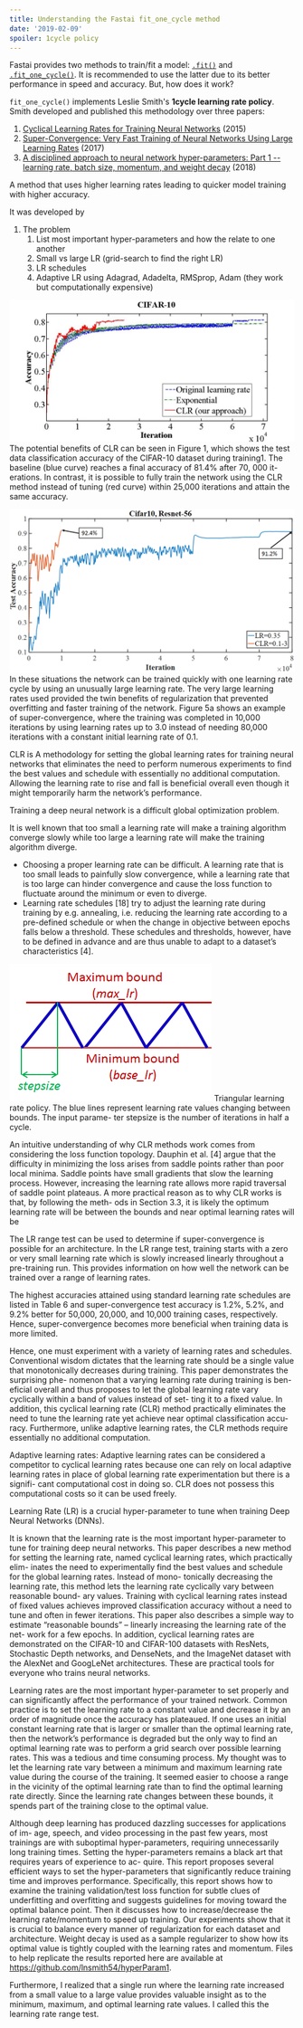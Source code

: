 ```yaml
---
title: Understanding the Fastai fit_one_cycle method
date: '2019-02-09'
spoiler: 1cycle policy
---
```


Fastai provides two methods to train/fit a model: [`.fit()`](https://docs.fast.ai/basic_train.html#Learner.fit) and [`.fit_one_cycle()`](https://docs.fast.ai/basic_train.html#fit_one_cycle). It is recommended to use the latter due to its better performance in speed and accuracy. But, how does it work?

`fit_one_cycle()` implements Leslie Smith's **1cycle learning rate policy**. Smith developed and published this methodology over three papers:

1. [Cyclical Learning Rates for Training Neural Networks](http://arxiv.org/abs/1506.01186) (2015)
2. [Super-Convergence: Very Fast Training of Neural Networks Using Large Learning Rates](http://arxiv.org/abs/1708.07120) (2017)
3. [A disciplined approach to neural network hyper-parameters: Part 1 -- learning rate, batch size, momentum, and weight decay](http://arxiv.org/abs/1803.09820) (2018)

A method that uses higher learning rates leading to quicker model training with higher accuracy.

It was developed by

1. The problem
   1. List most important hyper-parameters and how the relate to one another
   1. Small vs large LR (grid-search to find the right LR)
   1. LR schedules
   1. Adaptive LR using Adagrad, Adadelta, RMSprop, Adam (they work but computationally expensive)

![](cifar_LR.jpg)
The potential benefits of CLR can be seen in Figure
1, which shows the test data classification accuracy of the CIFAR-10 dataset during training1. The baseline (blue curve) reaches a final accuracy of 81.4% after 70, 000 it- erations. In contrast, it is possible to fully train the network using the CLR method instead of tuning (red curve) within 25,000 iterations and attain the same accuracy.

![](LRvsCLRresnet56.png)
In these situations the network can be trained quickly with one learning rate cycle by using an unusually large learning rate. The very large learning rates used provided the twin benefits of regularization that prevented overfitting and faster training of the network. Figure 5a shows an example of super-convergence, where the training was completed in 10,000 iterations by using learning rates up to 3.0 instead of needing 80,000 iterations with a constant initial learning rate of 0.1.

CLR is A methodology for setting the global learning rates for training neural networks that eliminates the need to perform numerous experiments to find the best values and schedule with essentially no additional computation. Allowing the learning rate to rise and fall is beneficial overall even though it might temporarily harm the network’s performance.

Training a deep neural network is a difficult global optimization problem.

It is well known that too small a learning rate will make a training algorithm converge slowly while too large a learning rate will make the training algorithm diverge.

- Choosing a proper learning rate can be difficult. A learning rate that is too small leads to painfully slow convergence, while a learning rate that is too large can hinder convergence and cause the loss function to fluctuate around the minimum or even to diverge.
- Learning rate schedules [18] try to adjust the learning rate during training by e.g. annealing, i.e. reducing the learning rate according to a pre-defined schedule or when the change in objective between epochs falls below a threshold. These schedules and thresholds, however, have to be defined in advance and are thus unable to adapt to a dataset’s characteristics [4].

![](triangularWindow.png)
Triangular learning rate policy. The blue lines represent learning rate values changing between bounds. The input parame- ter stepsize is the number of iterations in half a cycle.

An intuitive understanding of why CLR methods work comes from considering the loss function topology. Dauphin et al. [4] argue that the difficulty in minimizing the loss arises from saddle points rather than poor local minima. Saddle points have small gradients that slow the learning process. However, increasing the learning rate allows more rapid traversal of saddle point plateaus. A more practical reason as to why CLR works is that, by following the meth- ods in Section 3.3, it is likely the optimum learning rate will be between the bounds and near optimal learning rates will be

The LR range test can be used to determine if super-convergence is possible for an architecture. In the LR range test, training starts with a zero or very small learning rate which is slowly increased linearly throughout a pre-training run. This provides information on how well the network can be trained over a range of learning rates.

The highest accuracies attained using standard learning rate schedules are listed in Table 6 and super-convergence test accuracy is 1.2%, 5.2%, and 9.2% better for 50,000, 20,000, and 10,000 training cases, respectively. Hence, super-convergence becomes more beneficial when training data is more limited.

Hence, one must experiment with a variety of learning rates and schedules. Conventional wisdom dictates that the learning rate should be a single value that monotonically decreases during training. This paper demonstrates the surprising phe- nomenon that a varying learning rate during training is ben- eficial overall and thus proposes to let the global learning rate vary cyclically within a band of values instead of set- ting it to a fixed value. In addition, this cyclical learning rate (CLR) method practically eliminates the need to tune the learning rate yet achieve near optimal classification accu- racy. Furthermore, unlike adaptive learning rates, the CLR methods require essentially no additional computation.

Adaptive learning rates: Adaptive learning rates can be considered a competitor to cyclical learning rates because one can rely on local adaptive learning rates in place of global learning rate experimentation but there is a signifi- cant computational cost in doing so. CLR does not possess this computational costs so it can be used freely.

Learning Rate (LR) is a crucial hyper-parameter to tune when training Deep Neural Networks (DNNs).

It is known that the learning rate is the most important
hyper-parameter to tune for training deep neural networks. This paper describes a new method for setting the learning rate, named cyclical learning rates, which practically elim- inates the need to experimentally find the best values and schedule for the global learning rates. Instead of mono- tonically decreasing the learning rate, this method lets the learning rate cyclically vary between reasonable bound- ary values. Training with cyclical learning rates instead of fixed values achieves improved classification accuracy without a need to tune and often in fewer iterations. This paper also describes a simple way to estimate “reasonable bounds” – linearly increasing the learning rate of the net- work for a few epochs. In addition, cyclical learning rates are demonstrated on the CIFAR-10 and CIFAR-100 datasets with ResNets, Stochastic Depth networks, and DenseNets, and the ImageNet dataset with the AlexNet and GoogLeNet architectures. These are practical tools for everyone who trains neural networks.

Learning rates are the most important hyper-parameter to set properly and can significantly affect the performance of your trained network. Common practice is to set the learning rate to a constant value and decrease it by an order of magnitude once the accuracy has plateaued. If one uses an initial constant learning rate that is larger or smaller than the optimal learning rate, then the network’s performance is degraded but the only way to find an optimal learning rate was to perform a grid search over possible learning rates. This was a tedious and time consuming process. My thought was to let the learning rate vary between a minimum and maximum learning rate value during the course of the training. It seemed easier to choose a range in the vicinity of the optimal learning rate than to find the optimal learning rate directly. Since the learning rate changes between these bounds, it spends part of the training close to the optimal value.

Although deep learning has produced dazzling successes for applications of im- age, speech, and video processing in the past few years, most trainings are with suboptimal hyper-parameters, requiring unnecessarily long training times. Setting the hyper-parameters remains a black art that requires years of experience to ac- quire. This report proposes several efficient ways to set the hyper-parameters that significantly reduce training time and improves performance. Specifically, this report shows how to examine the training validation/test loss function for subtle clues of underfitting and overfitting and suggests guidelines for moving toward the optimal balance point. Then it discusses how to increase/decrease the learning rate/momentum to speed up training. Our experiments show that it is crucial to balance every manner of regularization for each dataset and architecture. Weight decay is used as a sample regularizer to show how its optimal value is tightly coupled with the learning rates and momentum. Files to help replicate the results reported here are available at https://github.com/lnsmith54/hyperParam1.

Furthermore, I realized that a single run where the learning rate increased from a small value to a large value provides valuable insight as to the minimum, maximum, and optimal learning rate values. I called this the learning rate range test.
